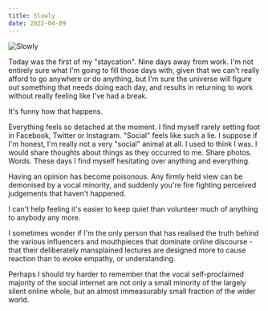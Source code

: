 ```yaml
---
title: Slowly
date: 2022-04-09
---
```


![Slowly](https://source.unsplash.com/d34DtRp1bqo/1600x900)

Today was the first of my "staycation". Nine days away from work. I'm not entirely sure what I'm going to fill those days with, given that we can't really afford to go anywhere or do anything, but I'm sure the universe will figure out something that needs doing each day, and results in returning to work without really feeling like I've had a break.

It's funny how that happens.

Everything feels so detached at the moment. I find myself rarely setting foot in Facebook, Twitter or Instagram. "Social" feels like such a lie. I suppose if I'm honest, I'm really not a very "social" animal at all. I used to think I was. I would share thoughts about things as they occurred to me. Share photos. Words. These days I find myself hesitating over anything and everything.

Having an opinion has become poisonous. Any firmly held view can be demonised by a vocal minority, and suddenly you're fire fighting perceived judgements that haven't happened.

I can't help feeling it's easier to keep quiet than volunteer much of anything to anybody any more.

I sometimes wonder if I'm the only person that has realised the truth behind the various influencers and mouthpieces that dominate online discourse - that their deliberately mansplained lectures are designed more to cause reaction than to evoke empathy, or understanding.

Perhaps I should try harder to remember that the vocal self-proclaimed majority of the social internet are not only a small minority of the largely silent online whole, but an almost immeasurably small fraction of the wider world.
